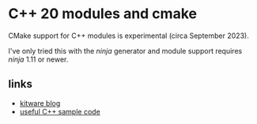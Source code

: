 # C++ 20 modules and cmake
CMake support for C++ modules is experimental (circa September 2023). 

I've only tried this with the *ninja* generator and module support requires *ninja* 1.11 or newer.  

## links
- [kitware blog](https://www.kitware.com/import-cmake-c20-modules/)
- [useful C++ sample code](https://vector-of-bool.github.io/2019/03/10/modules-1.html)

